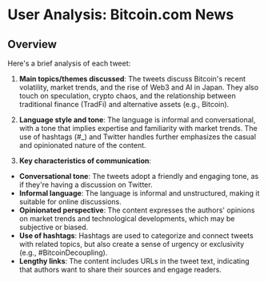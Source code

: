 # User Analysis: Bitcoin.com News

## Overview

Here's a brief analysis of each tweet:

1. **Main topics/themes discussed**: The tweets discuss Bitcoin's recent volatility, market trends, and the rise of Web3 and AI in Japan. They also touch on speculation, crypto chaos, and the relationship between traditional finance (TradFi) and alternative assets (e.g., Bitcoin).

2. **Language style and tone**: The language is informal and conversational, with a tone that implies expertise and familiarity with market trends. The use of hashtags (#_) and Twitter handles further emphasizes the casual and opinionated nature of the content.

3. **Key characteristics of communication**:
- **Conversational tone**: The tweets adopt a friendly and engaging tone, as if they're having a discussion on Twitter.
- **Informal language**: The language is informal and unstructured, making it suitable for online discussions.
- **Opinionated perspective**: The content expresses the authors' opinions on market trends and technological developments, which may be subjective or biased.
- **Use of hashtags**: Hashtags are used to categorize and connect tweets with related topics, but also create a sense of urgency or exclusivity (e.g., #BitcoinDecoupling).
- **Lengthy links**: The content includes URLs in the tweet text, indicating that authors want to share their sources and engage readers.